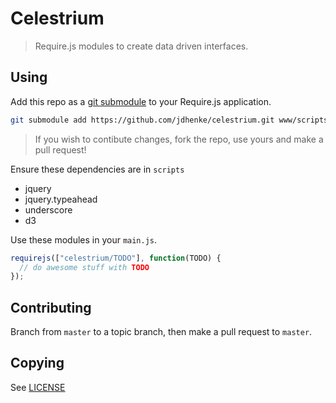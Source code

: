 Celestrium
==========

> Require.js modules to create data driven interfaces.

## Using

Add this repo as a [git submodule](http://git-scm.com/book/en/Git-Tools-Submodules) to your Require.js application.

```bash
git submodule add https://github.com/jdhenke/celestrium.git www/scripts/celestrium
```

> If you wish to contibute changes, fork the repo, use yours and make a pull request!

Ensure these dependencies are in `scripts`

  - jquery
  - jquery.typeahead
  - underscore
  - d3

Use these modules in your `main.js`.

```javascript
requirejs(["celestrium/TODO"], function(TODO) {
  // do awesome stuff with TODO
});
```

## Contributing

Branch from `master` to a topic branch, then make a pull request to `master`.

## Copying

See [LICENSE](./LICENSE)
